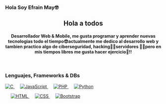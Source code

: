 ### Hola Soy Efrain May🤓

<div align="center">
  <h2>Hola a todos</h2>
</div>

<h4 align="center">
  Desarrollador Web & Mobile, me gusta programar y aprender nuevas tecnologias todo el tiempo😎actualmente me dedico al desarrollo web y tambien practico algo de ciberseguridad,     hacking🧑‍💻servidores 👨‍💻pero en mis tiempos libres me gusta hacer ejercicio💪!!
</h4>
<br>

### Lenguajes, Frameworks & DBs
<a href="https://www.cprogramming.com/" target="_blank"> 
  <img alt="C" src="https://img.shields.io/badge/C%20-%232370ED.svg?logo=c&logoColor=white">
</a> 
&emsp;
<a href="https://developer.mozilla.org/en-US/docs/Web/JavaScript" target="_blank"> 
  <img alt="JavaScript" src="https://img.shields.io/badge/JavaScript%20-%23F7DF1E.svg?logo=javascript&logoColor=black">
</a>
&emsp;
<a href="https://www.php.net/" target="_blank">
  <img alt="PHP" src="https://img.shields.io/badge/PHP-%23777BB4.svg?logo=php&logoColor=white"/>
</a>
&emsp;
<a href="https://www.python.org" target="_blank">
  <img alt="Python" src="https://img.shields.io/badge/Python%20-%2314354C.svg?logo=python&logoColor=white">
</a>
<p align="left"> 
&emsp; 
<a href="https://www.w3.org/html/" target="_blank"> 
  <img alt="HTML" src="https://img.shields.io/badge/HTML5%20-%23E34F26.svg?logo=html5&logoColor=white">
</a>   
&emsp;
<a href="https://www.w3schools.com/css/" target="_blank">
  <img alt="CSS" src="https://img.shields.io/badge/CSS%20-%231572B6.svg?logo=css3&logoColor=white">
</a> 
&emsp;
<a href="https://getbootstrap.com" target="_blank"> 
  <img alt="Bootstrap" src="https://img.shields.io/badge/Bootstrap-%23563D7C.svg?style=flat&logo=bootstrap&logoColor=white"/>
</a>
</p>
